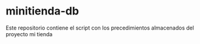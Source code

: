 # minitienda-db
Este repositorio contiene el script con los precedimientos almacenados del proyecto mi tienda
